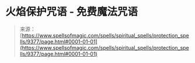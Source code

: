<!--yml

category: 未分类

date: 2024-06-12 18:45:31

-->

# 火焰保护咒语 - 免费魔法咒语

> 来源：[https://www.spellsofmagic.com/spells/spiritual_spells/protection_spells/9377/page.html#0001-01-01](https://www.spellsofmagic.com/spells/spiritual_spells/protection_spells/9377/page.html#0001-01-01)
